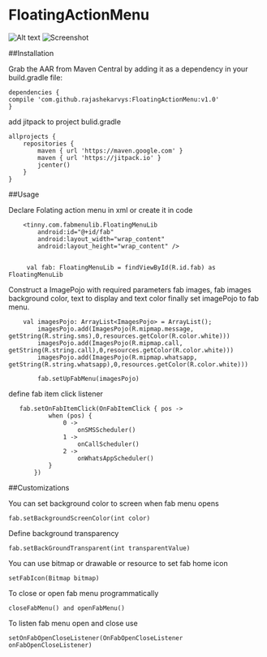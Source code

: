 # FloatingActionMenu

![Alt text](https://github.com/rajashekarvys/FloatingActionMenu/tree/master/sampleImages/GIF_1510119671120.gif)
![Screenshot](https://github.com/rajashekarvys/FloatingActionMenu/tree/master/sampleImages/Screenshot_floatingactionmenu.png)

##Installation

Grab the AAR from Maven Central by adding it as a dependency in your build.gradle file:

```
dependencies {
compile 'com.github.rajashekarvys:FloatingActionMenu:v1.0'
}
```
add jitpack to project bulid.gradle

```
allprojects {
    repositories {
        maven { url 'https://maven.google.com' }
        maven { url 'https://jitpack.io' }
        jcenter()
    }
}
```

##Usage

Declare Folating action menu in xml or create it in code

```
    <tinny.com.fabmenulib.FloatingMenuLib
        android:id="@+id/fab"
        android:layout_width="wrap_content"
        android:layout_height="wrap_content" />
        
    
     val fab: FloatingMenuLib = findViewById(R.id.fab) as FloatingMenuLib
```

Construct a ImagePojo with required parameters fab images, fab images background color, text to display and text color finally set imagePojo to fab menu.

```
    val imagesPojo: ArrayList<ImagesPojo> = ArrayList();
        imagesPojo.add(ImagesPojo(R.mipmap.message, getString(R.string.sms),0,resources.getColor(R.color.white)))
        imagesPojo.add(ImagesPojo(R.mipmap.call, getString(R.string.call),0,resources.getColor(R.color.white)))
        imagesPojo.add(ImagesPojo(R.mipmap.whatsapp, getString(R.string.whatsapp),0,resources.getColor(R.color.white)))

        fab.setUpFabMenu(imagesPojo)
```

define fab item click listener
 ```
    fab.setOnFabItemClick(OnFabItemClick { pos ->
            when (pos) {
                0 ->
                    onSMSScheduler()
                1 ->
                    onCallScheduler()
                2 ->
                    onWhatsAppScheduler()
            }
        })
```

##Customizations

You can set background color to screen when fab menu opens
```
fab.setBackgroundScreenColor(int color)
```
Define background transparency
```
fab.setBackGroundTransparent(int transparentValue)
```
You can use bitmap or drawable or resource to set fab home icon
```
setFabIcon(Bitmap bitmap)
```
To close or open fab menu programmatically
```
closeFabMenu() and openFabMenu()
```
To listen fab menu open and close use
```
setOnFabOpenCloseListener(OnFabOpenCloseListener onFabOpenCloseListener)
```